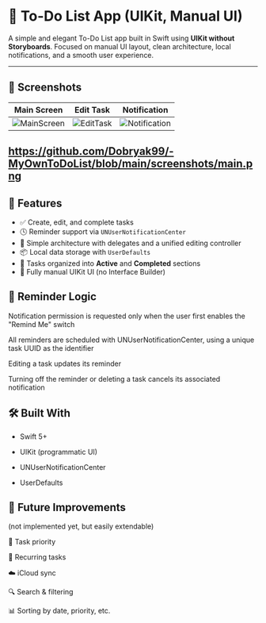 # 📝 To-Do List App (UIKit, Manual UI)

A simple and elegant To-Do List app built in Swift using **UIKit without Storyboards**. Focused on manual UI layout, clean architecture, local notifications, and a smooth user experience.

---

## 📸 Screenshots

| Main Screen | Edit Task | Notification |
|-------------|------------|--------------|
| ![MainScreen]([https://link-to-main-screen.png](https://github.com/Dobryak99/-MyOwnToDoList/blob/main/screenshots/main.png)) | ![EditTask](https://link-to-edit-screen.png) | ![Notification](https://link-to-notification.png) |


https://github.com/Dobryak99/-MyOwnToDoList/blob/main/screenshots/main.png
---

## 🔧 Features

- ✅ Create, edit, and complete tasks  
- 🕓 Reminder support via `UNUserNotificationCenter`  
- 🧠 Simple architecture with delegates and a unified editing controller  
- 📦 Local data storage with `UserDefaults`  
- 📂 Tasks organized into **Active** and **Completed** sections  
- 🧱 Fully manual UIKit UI (no Interface Builder)

## 🧠 Reminder Logic
Notification permission is requested only when the user first enables the "Remind Me" switch

All reminders are scheduled with UNUserNotificationCenter, using a unique task UUID as the identifier

Editing a task updates its reminder

Turning off the reminder or deleting a task cancels its associated notification

## 🛠️ Built With
- Swift 5+

- UIKit (programmatic UI)

- UNUserNotificationCenter

- UserDefaults

## 🚀 Future Improvements
(not implemented yet, but easily extendable)

📌 Task priority

🔁 Recurring tasks

☁️ iCloud sync

🔍 Search & filtering

📊 Sorting by date, priority, etc.
